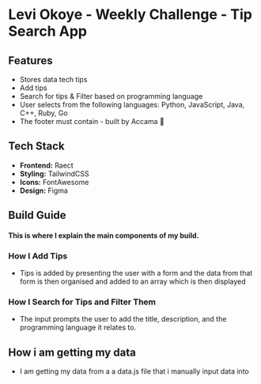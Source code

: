 # Levi Okoye - Weekly Challenge - Tip Search App

## Features

- Stores data tech tips
- Add tips
- Search for tips & Filter based on programming language
- User selects from the following languages: Python, JavaScript, Java, C++, Ruby, Go
- The footer must contain - built by Accama 🤭

## Tech Stack

- **Frontend:** Raect
- **Styling:** TailwindCSS
- **Icons:** FontAwesome
- **Design:** Figma

## Build Guide

#### This is where I explain the main components of my build.

### How I Add Tips

- Tips is added by presenting the user with a form and the data from that form is then organised and added to an array which is then displayed

### How I Search for Tips and Filter Them

- The input prompts the user to add the title, description, and the programming language it relates to.

## How i am getting my data

- I am getting my data from a a data.js file that i manually input data into
